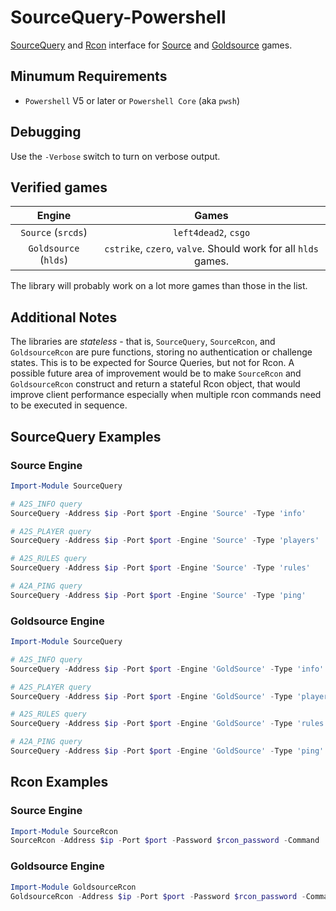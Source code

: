 # SourceQuery-Powershell

[SourceQuery](https://developer.valvesoftware.com/wiki/Server_queries) and [Rcon](https://developer.valvesoftware.com/wiki/Source_RCON_Protocol) interface for [Source](https://developer.valvesoftware.com/wiki/Source) and [Goldsource](https://developer.valvesoftware.com/wiki/Goldsource) games.


## Minumum Requirements

- `Powershell` V5 or later or `Powershell Core` (aka `pwsh`)

## Debugging

Use the `-Verbose` switch to turn on verbose output.

## Verified games

Engine           |       Games
:---------------:|:---------------:
`Source` (`srcds`) | `left4dead2`, `csgo`
`Goldsource` (`hlds`) | `cstrike`, `czero`, `valve`. Should work for all `hlds` games.

The library will probably work on a lot more games than those in the list.

## Additional Notes

The libraries are *stateless* - that is, `SourceQuery`, `SourceRcon`, and `GoldsourceRcon` are pure functions, storing no authentication or challenge states. This is to be expected for Source Queries, but not for Rcon. A possible future area of improvement would be to make `SourceRcon` and `GoldsourceRcon` construct and return a stateful Rcon object, that would improve client performance especially when multiple rcon commands need to be executed in sequence.


## SourceQuery Examples

### Source Engine

```powershell
Import-Module SourceQuery

# A2S_INFO query
SourceQuery -Address $ip -Port $port -Engine 'Source' -Type 'info'      # Returns a hashtable of server metadata

# A2S_PLAYER query
SourceQuery -Address $ip -Port $port -Engine 'Source' -Type 'players'   # Returns a hashtable of players

# A2S_RULES query
SourceQuery -Address $ip -Port $port -Engine 'Source' -Type 'rules'     # Returns a hashtable of server cvars

# A2A_PING query
SourceQuery -Address $ip -Port $port -Engine 'Source' -Type 'ping'      # Returns a hashtable of whether the ping was successful
```

### Goldsource Engine

```powershell
Import-Module SourceQuery

# A2S_INFO query
SourceQuery -Address $ip -Port $port -Engine 'GoldSource' -Type 'info'      # Returns a hashtable of server metadata

# A2S_PLAYER query
SourceQuery -Address $ip -Port $port -Engine 'GoldSource' -Type 'players'  # Returns a hashtable of players

# A2S_RULES query
SourceQuery -Address $ip -Port $port -Engine 'GoldSource' -Type 'rules'    # Returns a hashtable of server cvars

# A2A_PING query
SourceQuery -Address $ip -Port $port -Engine 'GoldSource' -Type 'ping'     # Returns a hashtable of whether the ping was successful
```

## Rcon Examples

### Source Engine

```powershell
Import-Module SourceRcon
SourceRcon -Address $ip -Port $port -Password $rcon_password -Command 'status'
```

### Goldsource Engine

```powershell
Import-Module GoldsourceRcon
GoldsourceRcon -Address $ip -Port $port -Password $rcon_password -Command 'status'
```